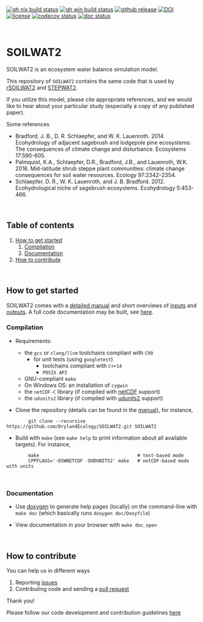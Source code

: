 <!-- badges: start -->
[![gh nix build status][1]][2]
[![gh win build status][3]][2]
[![github release][5]][6]
[![DOI][7]][8]
[![license][9]][10]
[![codecov status][11]][12]
[![doc status][4]][2]
<!-- badges: end -->


[1]: https://github.com/DrylandEcology/SOILWAT2/actions/workflows/main_nix.yml/badge.svg?branch=master
[2]: https://github.com/DrylandEcology/SOILWAT2/actions/workflows
[3]: https://github.com/DrylandEcology/SOILWAT2/actions/workflows/main_win.yml/badge.svg?branch=master
[4]: https://github.com/DrylandEcology/SOILWAT2/actions/workflows/check_doc.yml/badge.svg?branch=master

[5]: https://img.shields.io/github/release/DrylandEcology/SOILWAT2.svg
[6]: https://github.com/DrylandEcology/SOILWAT2/releases
[7]: https://zenodo.org/badge/9551524.svg
[8]: https://zenodo.org/badge/latestdoi/9551524
[9]: https://img.shields.io/github/license/DrylandEcology/SOILWAT2.svg
[10]: https://www.gnu.org/licenses/gpl.html
[11]: https://codecov.io/gh/DrylandEcology/SOILWAT2/branch/master/graph/badge.svg
[12]: https://codecov.io/gh/DrylandEcology/SOILWAT2

[SOILWAT2]: https://github.com/DrylandEcology/SOILWAT2
[rSOILWAT2]: https://github.com/DrylandEcology/rSOILWAT2
[STEPWAT2]: https://github.com/DrylandEcology/STEPWAT2
[issues]: https://github.com/DrylandEcology/SOILWAT2/issues
[pull request]: https://github.com/DrylandEcology/SOILWAT2/pulls
[doxygen]: https://github.com/doxygen/doxygen
[netCDF]: https://downloads.unidata.ucar.edu/netcdf/
[udunits2]: https://downloads.unidata.ucar.edu/udunits/

<br>


# SOILWAT2

SOILWAT2 is an ecosystem water balance simulation model.

This repository of `SOILWAT2` contains the same code that is
used by [rSOILWAT2][] and [STEPWAT2][].

If you utilize this model, please cite appropriate references, and we would
like to hear about your particular study (especially a copy of any published
paper).


Some references

* Bradford, J. B., D. R. Schlaepfer, and W. K. Lauenroth. 2014. Ecohydrology of
  adjacent sagebrush and lodgepole pine ecosystems: The consequences of climate
  change and disturbance. Ecosystems 17:590-605.
* Palmquist, K.A., Schlaepfer, D.R., Bradford, J.B., and Lauenroth, W.K. 2016.
  Mid-latitude shrub steppe plant communities: climate change consequences for
  soil water resources. Ecology 97:2342–2354.
* Schlaepfer, D. R., W. K. Lauenroth, and J. B. Bradford. 2012. Ecohydrological
  niche of sagebrush ecosystems. Ecohydrology 5:453-466.

<br>


## Table of contents

1. [How to get started](#get_started)
    1. [Compilation](#compile)
    2. [Documentation](#get_documentation)
2. [How to contribute](#contribute)

<br>



<a name="get_started"></a>
## How to get started

SOILWAT2 comes with a
[detailed manual](doc/additional_pages/A_SOILWAT2_user_guide.md)
and short overviews of
[inputs](doc/additional_pages/SOILWAT2_Inputs.md)
and [outputs](doc/additional_pages/SOILWAT2_Outputs.md).
A full code documentation may be built, see [here](#get_documentation).


<a name="compile"></a>
### Compilation
  * Requirements:
    - the `gcc` or `clang/llvm` toolchains compliant with `C99`
      - for unit tests (using `googletest`)
        - toolchains compliant with `C++14`
        - `POSIX API`
    - GNU-compliant `make`
    - On Windows OS: an installation of `cygwin`
    - the `netCDF-C` library (if compiled with [netCDF][] support)
    - the `udunits2` library (if compiled with [udunits2][] support)

  * Clone the repository
    (details can be found in the
    [manual](doc/additional_pages/A_SOILWAT2_user_guide.md)), for instance,
```{.sh}
        git clone --recursive https://github.com/DrylandEcology/SOILWAT2.git SOILWAT2
```

  * Build with `make` (see `make help` to print information about all
    available targets). For instance,
```{.sh}
        make                                    # text-based mode
        CPPFLAGS='-DSWNETCDF -DUDUNITS2' make   # netCDF-based mode with units
```
<br>


<a name="get_documentation"></a>
### Documentation
  * Use [doxygen][] to generate help pages (locally) on the command-line with
    `make doc` (which basically runs `doxygen doc/Doxyfile`)

  * View documentation in your browser with `make doc_open`

<br>


<a name="contribute"></a>
## How to contribute
You can help us in different ways

1. Reporting [issues][]
2. Contributing code and sending a [pull request][]

Thank you!

Please follow our code development and contribution guidelines
[here](doc/additional_pages/code_contribution_guidelines.md)

<br>
